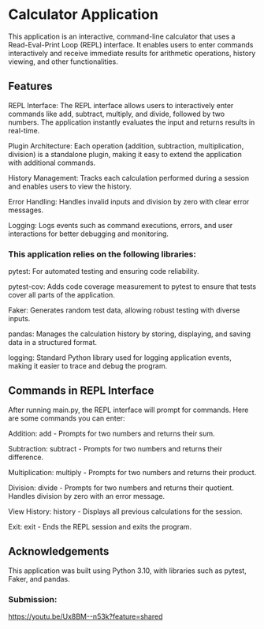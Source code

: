 # Calculator Application

This application is an interactive, command-line calculator that uses a Read-Eval-Print Loop (REPL) interface. It enables users to enter commands interactively and receive immediate results for arithmetic operations, history viewing, and other functionalities.


## Features

REPL Interface: The REPL interface allows users to interactively enter commands like add, subtract, multiply, and divide, followed by two numbers. The application instantly evaluates the input and returns results in real-time.

Plugin Architecture: Each operation (addition, subtraction, multiplication, division) is a standalone plugin, making it easy to extend the application with additional commands.

History Management: Tracks each calculation performed during a session and enables users to view the history.

Error Handling: Handles invalid inputs and division by zero with clear error messages.

Logging: Logs events such as command executions, errors, and user interactions for better debugging and monitoring.


### This application relies on the following libraries:

pytest: For automated testing and ensuring code reliability.

pytest-cov: Adds code coverage measurement to pytest to ensure that tests cover all parts of the application.

Faker: Generates random test data, allowing robust testing with diverse inputs.

pandas: Manages the calculation history by storing, displaying, and saving data in a structured format.

logging: Standard Python library used for logging application events, making it easier to trace and debug the program.


## Commands in REPL Interface

After running main.py, the REPL interface will prompt for commands. Here are some commands you can enter:

Addition: add - Prompts for two numbers and returns their sum.

Subtraction: subtract - Prompts for two numbers and returns their difference.

Multiplication: multiply - Prompts for two numbers and returns their product.

Division: divide - Prompts for two numbers and returns their quotient. Handles division by zero with an error message.

View History: history - Displays all previous calculations for the session.

Exit: exit - Ends the REPL session and exits the program.


## Acknowledgements

This application was built using Python 3.10, with libraries such as pytest, Faker, and pandas.

### Submission:
https://youtu.be/Ux8BM--n53k?feature=shared
